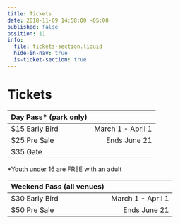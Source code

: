 ```yaml
---
title: Tickets
date: 2018-11-09 14:58:00 -05:00
published: false
position: 11
info:
  file: tickets-section.liquid
  hide-in-nav: true
  is-ticket-section: true
---
```


# Tickets

| Day Pass\*  (park only) |                   |
|------------------------|------------------:|
| $15 Early Bird         | March 1 - April 1 |
| $25 Pre Sale           |      Ends June 21 |
| $35 Gate               |                   |

\*Youth under 16 are FREE with an adult

| Weekend Pass (all venues) |                   |
|---------------------------|------------------:|
| $30 Early Bird            | March 1 - April 1 |
| $50 Pre Sale              |      Ends June 21 |